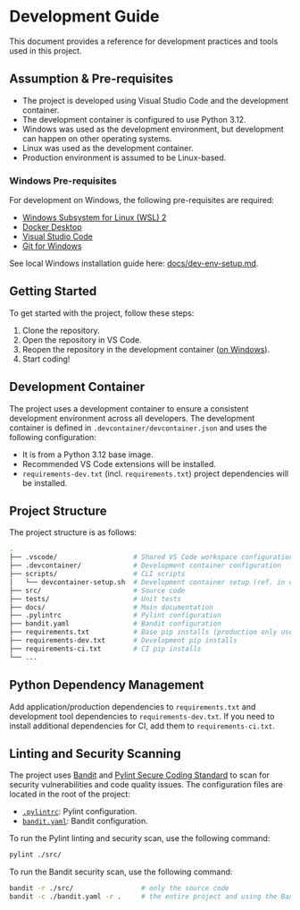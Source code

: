 # Development Guide

This document provides a reference for development practices and tools used in this project.

## Assumption & Pre-requisites

- The project is developed using Visual Studio Code and the development container.
- The development container is configured to use Python 3.12.
- Windows was used as the development environment, but development can happen on other operating systems.
- Linux was used as the development container.
- Production environment is assumed to be Linux-based.

### Windows Pre-requisites

For development on Windows, the following pre-requisites are required:

- [Windows Subsystem for Linux (WSL) 2](https://docs.microsoft.com/en-us/windows/wsl/install)
- [Docker Desktop](https://www.docker.com/products/docker-desktop)
- [Visual Studio Code](https://code.visualstudio.com/)
- [Git for Windows](https://git-scm.com/download/win)

See local Windows installation guide here: [docs/dev-env-setup.md](./dev-env-setup.md).

## Getting Started

To get started with the project, follow these steps:

1. Clone the repository.
2. Open the repository in VS Code.
3. Reopen the repository in the development container ([on Windows](https://code.visualstudio.com/docs/devcontainers/containers#_open-a-wsl-2-folder-in-a-container-on-windows)).
4. Start coding!

## Development Container

The project uses a development container to ensure a consistent development environment across all developers. The development container is defined in `.devcontainer/devcontainer.json` and uses the following configuration:

- It is from a Python 3.12 base image.
- Recommended VS Code extensions will be installed.
- `requirements-dev.txt` (incl. `requirements.txt`) project dependencies will be installed.

## Project Structure

The project structure is as follows:

```bash
.
├── .vscode/                   # Shared VS Code workspace configuration
├── .devcontainer/             # Development container configuration
├── scripts/                   # CLI scripts
│   └── devcontainer-setup.sh  # Development container setup (ref. in devcontainer.json)
├── src/                       # Source code
├── tests/                     # Unit tests
├── docs/                      # Main documentation
├── .pylintrc                  # Pylint configuration
├── bandit.yaml                # Bandit configuration
├── requirements.txt           # Base pip installs (production only uses this)
├── requirements-dev.txt       # Development pip installs
├── requirements-ci.txt        # CI pip installs
└── ...
```

## Python Dependency Management

Add application/production dependencies to `requirements.txt` and development tool dependencies to `requirements-dev.txt`. If you need to install additional dependencies for CI, add them to `requirements-ci.txt`.

## Linting and Security Scanning

The project uses [Bandit](https://github.com/PyCQA/bandit) and [Pylint Secure Coding Standard](https://github.com/Takishima/pylint-secure-coding-standard) to scan for security vulnerabilities and code quality issues. The configuration files are located in the root of the project:

- [`.pylintrc`](../.pylintrc): Pylint configuration.
- [`bandit.yaml`](../bandit.yaml): Bandit configuration.

To run the Pylint linting and security scan, use the following command:

```bash
pylint ./src/
```

To run the Bandit security scan, use the following command:

```bash
bandit -r ./src/                 # only the source code 
bandit -c ./bandit.yaml -r .     # the entire project and using the Bandit config file
```
